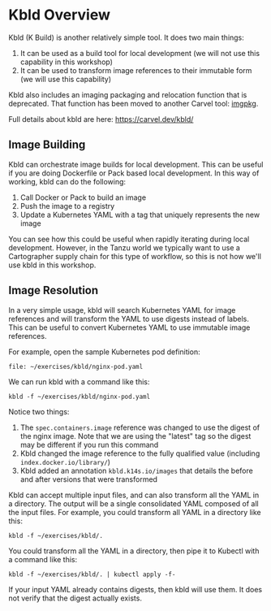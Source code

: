 # Kbld Overview

Kbld (K Build) is another relatively simple tool. It does two main things:

1. It can be used as a build tool for local development (we will not use this capability in this workshop)
2. It can be used to transform image references to their immutable form (we will use this capability)

Kbld also includes an imaging packaging and relocation function that is deprecated. That function has been moved to another
Carvel tool: [imgpkg](https://carvel.dev/imgpkg/).

Full details about kbld are here: https://carvel.dev/kbld/

## Image Building

Kbld can orchestrate image builds for local development. This can be useful if you are doing Dockerfile or Pack
based local development. In this way of working, kbld can do the following:

1. Call Docker or Pack to build an image
2. Push the image to a registry
3. Update a Kubernetes YAML with a tag that uniquely represents the new image

You can see how this could be useful when rapidly iterating during local development. However, in the Tanzu world we typically
want to use a Cartographer supply chain for this type of workflow, so this is not how we'll use kbld in this workshop.

## Image Resolution

In a very simple usage, kbld will search Kubernetes YAML for image references and will transform the YAML to use
digests instead of labels. This can be useful to convert Kubernetes YAML to use immutable image references.

For example, open the sample Kubernetes pod definition:

```editor:open-file
file: ~/exercises/kbld/nginx-pod.yaml
```

We can run kbld with a command like this:

```execute
kbld -f ~/exercises/kbld/nginx-pod.yaml
```

Notice two things:

1. The `spec.containers.image` reference was changed to use the digest of the nginx image. Note that we are using the "latest"
   tag so the digest may be different if you run this command
2. Kbld changed the image reference to the fully qualified value (including `index.docker.io/library/`)
3. Kbld added an annotation `kbld.k14s.io/images` that details the before and after versions that were transformed

Kbld can accept multiple input files, and can also transform all the YAML in a directory. The output will be a single
consolidated YAML composed of all the input files. For example, you could transform all YAML in a directory like this:

```execute
kbld -f ~/exercises/kbld/.
```

You could transform all the YAML in a directory, then pipe it to Kubectl with a command like this:

```execute
kbld -f ~/exercises/kbld/. | kubectl apply -f-
```

If your input YAML already contains digests, then kbld will use them. It does not verify that the digest actually exists.
